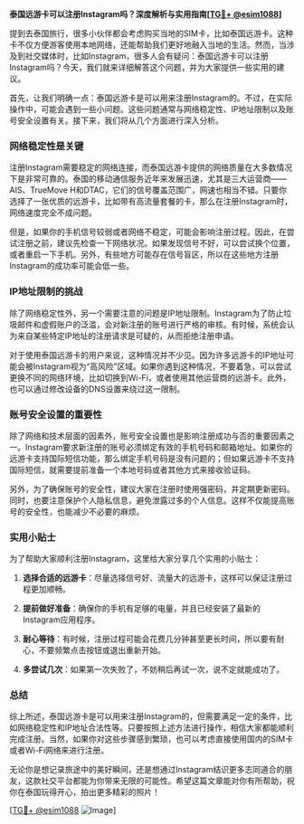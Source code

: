 **泰国远游卡可以注册Instagram吗？深度解析与实用指南[[TG💪+ @esim1088](https://t.me/s/esim1088)]**

提到去泰国旅行，很多小伙伴都会考虑购买当地的SIM卡，比如泰国远游卡。这种卡不仅方便游客使用本地网络，还能帮助我们更好地融入当地的生活。然而，当涉及到社交媒体时，比如Instagram，很多人会有疑问：泰国远游卡可以注册Instagram吗？今天，我们就来详细解答这个问题，并为大家提供一些实用的建议。

首先，让我们明确一点：泰国远游卡是可以用来注册Instagram的。不过，在实际操作中，可能会遇到一些小问题。这些问题通常与网络稳定性、IP地址限制以及账号安全设置有关。接下来，我们将从几个方面进行深入分析。

### 网络稳定性是关键

注册Instagram需要稳定的网络连接，而泰国远游卡提供的网络质量在大多数情况下是非常可靠的。泰国的移动通信服务近年来发展迅速，尤其是三大运营商——AIS、TrueMove H和DTAC，它们的信号覆盖范围广，网速也相当不错。只要你选择了一张优质的远游卡，比如带有高流量套餐的卡，那么在注册Instagram时，网络速度完全不成问题。

但是，如果你的手机信号较弱或者网络不稳定，可能会影响注册过程。因此，在尝试注册之前，建议先检查一下网络状况。如果发现信号不好，可以尝试换个位置，或者重启一下手机。另外，有些地方可能存在信号盲区，所以在这些地方注册Instagram的成功率可能会低一些。

### IP地址限制的挑战

除了网络稳定性外，另一个需要注意的问题是IP地址限制。Instagram为了防止垃圾邮件和虚假账户的泛滥，会对新注册的账号进行严格的审核。有时候，系统会认为来自某些特定IP地址的注册请求是可疑的，从而拒绝注册申请。

对于使用泰国远游卡的用户来说，这种情况并不少见。因为许多远游卡的IP地址可能会被Instagram视为“高风险”区域。如果你遇到这种情况，不要着急，可以尝试更换不同的网络环境，比如切换到Wi-Fi，或者使用其他运营商的远游卡。此外，也可以通过修改设备的DNS设置来绕过这一限制。

### 账号安全设置的重要性

除了网络和技术层面的因素外，账号安全设置也是影响注册成功与否的重要因素之一。Instagram要求新注册的账号必须绑定有效的手机号码和邮箱地址。如果你的远游卡支持国际短信功能，那么绑定手机号码是没有问题的；但如果远游卡不支持国际短信，就需要提前准备一个本地号码或者其他方式来接收验证码。

另外，为了确保账号的安全性，建议大家在注册时使用强密码，并定期更新密码。同时，也要注意保护个人隐私信息，避免泄露过多的个人信息。这样不仅能提高账号的安全性，也能减少不必要的麻烦。

### 实用小贴士

为了帮助大家顺利注册Instagram，这里给大家分享几个实用的小贴士：

1. **选择合适的远游卡**：尽量选择信号好、流量大的远游卡，这样可以保证注册过程更加顺畅。
   
2. **提前做好准备**：确保你的手机有足够的电量，并且已经安装了最新的Instagram应用程序。
   
3. **耐心等待**：有时候，注册过程可能会花费几分钟甚至更长时间，所以要有耐心，不要频繁点击按钮或退出重新开始。
   
4. **多尝试几次**：如果第一次失败了，不妨稍后再试一次，说不定就能成功了。

### 总结

综上所述，泰国远游卡是可以用来注册Instagram的，但需要满足一定的条件，比如网络稳定性和IP地址合法性等。只要按照上述方法进行操作，相信大家都能顺利完成注册。当然，如果你对这些步骤感到繁琐，也可以考虑直接使用国内的SIM卡或者Wi-Fi网络来进行注册。

无论你是想记录旅途中的美好瞬间，还是想通过Instagram结识更多志同道合的朋友，这款社交平台都能为你带来无限的可能性。希望这篇文章能对你有所帮助，祝你在泰国玩得开心，拍出更多精彩的照片！

[[TG💪+ @esim1088](https://t.me/s/esim1088) ![Image](https://i.postimg.cc/4NQfJmqS/Snipaste-2025-05-13-00-14-12.png)]